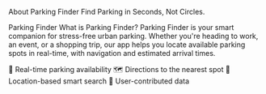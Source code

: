 About Parking Finder
Find Parking in Seconds, Not Circles.

Parking Finder
What is Parking Finder?
Parking Finder is your smart companion for stress-free urban parking. Whether you're heading to work, an event, or a shopping trip, our app helps you locate available parking spots in real-time, with navigation and estimated arrival times.

🚗 Real-time parking availability
🗺️ Directions to the nearest spot
📍 Location-based smart search
💬 User-contributed data
